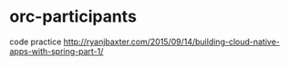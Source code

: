 # orc-participants
 code practice http://ryanjbaxter.com/2015/09/14/building-cloud-native-apps-with-spring-part-1/
